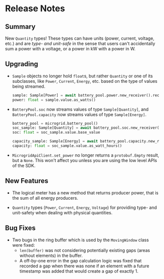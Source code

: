 # Release Notes

## Summary

New `Quantity` types! These types can have units (power, current, voltage, etc.) and are *type- and unit-safe* in the sense that users can't accidentally sum a power with a voltage, or a power in kW with a power in W.

## Upgrading

- `Sample` objects no longer hold `float`s, but rather `Quantity` or one of its subclasses, like `Power`, `Current`, `Energy`, etc. based on the type of values being streamed.

  ```python
  sample: Sample[Power] = await battery_pool.power.new_receiver().receive()
  power: float = sample.value.as_watts()
  ```

- `BatteryPool.soc` now streams values of type `Sample[Quantity]`, and `BatteryPool.capacity` now streams values of type `Sample[Energy]`.

  ```python
  battery_pool = microgrid.battery_pool()
  soc_sample: Sample[Quantity] = await battery_pool.soc.new_receiver().receive()
  soc: float = soc_sample.value.base_value

  capacity_sample: Sample[Energy] = await battery_pool.capacity.new_receiver().receive()
  capacity: float = soc_sample.value.as_watt_hours()
  ```

- `MicrogridApiClient.set_power` no longer returns a `protobuf.Empty` result, but a `None`.  This won't affect you unless you are using the low level APIs of the SDK.

## New Features

- The logical meter has a new method that returns producer power, that is the sum of all energy producers.

- `Quantity` types (`Power`, `Current`, `Energy`, `Voltage`) for providing type- and unit-safety when dealing with physical quantities.

## Bug Fixes

- Two bugs in the ring buffer which is used by the `MovingWindow` class were fixed:
  - `len(buffer)` was not considering potentially existing gaps (areas without elements) in the buffer.
  - A off-by-one error in the gap calculation logic was fixed that recorded a gap when there was none if an element with a future timestamp was added that would create a gap of exactly 1.
